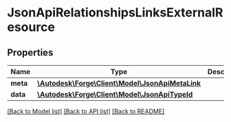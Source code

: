 # JsonApiRelationshipsLinksExternalResource

## Properties
Name | Type | Description | Notes
------------ | ------------- | ------------- | -------------
**meta** | [**\Autodesk\Forge\Client\Model\JsonApiMetaLink**](JsonApiMetaLink.md) |  | 
**data** | [**\Autodesk\Forge\Client\Model\JsonApiTypeId**](JsonApiTypeId.md) |  | 

[[Back to Model list]](../README.md#documentation-for-models) [[Back to API list]](../README.md#documentation-for-api-endpoints) [[Back to README]](../README.md)


